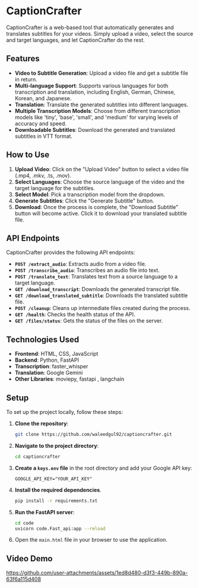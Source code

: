 # CaptionCrafter

CaptionCrafter is a web-based tool that automatically generates and translates subtitles for your videos. Simply upload a video, select the source and target languages, and let CaptionCrafter do the rest.

## Features

  - **Video to Subtitle Generation**: Upload a video file and get a subtitle file in return.
  - **Multi-language Support**: Supports various languages for both transcription and translation, including English, German, Chinese, Korean, and Japanese.
  - **Translation**: Translate the generated subtitles into different languages.
  - **Multiple Transcription Models**: Choose from different transcription models like 'tiny', 'base', 'small', and 'medium' for varying levels of accuracy and speed.
  - **Downloadable Subtitles**: Download the generated and translated subtitles in VTT format.

## How to Use

1.  **Upload Video**: Click on the "Upload Video" button to select a video file (.mp4, .mkv, .ts, .mov).
2.  **Select Languages**: Choose the source language of the video and the target language for the subtitles.
3.  **Select Model**: Pick a transcription model from the dropdown.
4.  **Generate Subtitles**: Click the "Generate Subtitle" button.
5.  **Download**: Once the process is complete, the "Download Subtitle" button will become active. Click it to download your translated subtitle file.

## API Endpoints

CaptionCrafter provides the following API endpoints:

  - **`POST /extract_audio`**: Extracts audio from a video file.
  - **`POST /transcribe_audio`**: Transcribes an audio file into text.
  - **`POST /translate_text`**: Translates text from a source language to a target language.
  - **`GET /download_transcript`**: Downloads the generated transcript file.
  - **`GET /download_translated_subtitle`**: Downloads the translated subtitle file.
  - **`POST /cleanup`**: Cleans up intermediate files created during the process.
  - **`GET /health`**: Checks the health status of the API.
  - **`GET /files/status`**: Gets the status of the files on the server.

## Technologies Used

  - **Frontend**: HTML, CSS, JavaScript
  - **Backend**: Python, FastAPI
  - **Transcription**: faster\_whisper
  - **Translation**: Google Gemini
  - **Other Libraries**: moviepy, fastapi , langchain

## Setup

To set up the project locally, follow these steps:

1.  **Clone the repository**:
    ```bash
    git clone https://github.com/waleedgul92/captioncrafter.git
    ```
2.  **Navigate to the project directory**:
    ```bash
    cd captioncrafter
    ```
3.  **Create a `keys.env` file** in the root directory and add your Google API key:
    ```
    GOOGLE_API_KEY="YOUR_API_KEY"
    ```
4.  **Install the required dependencies**.
    ```bash
    pip install -r requirements.txt
    ```
5.  **Run the FastAPI server**:
    ```bash
    cd code
    uvicorn code.Fast_api:app --reload
    ```
6.  Open the `main.html` file in your browser to use the application.



## Video Demo


https://github.com/user-attachments/assets/1ed8d480-d3f3-449b-890a-63f6a115d408

